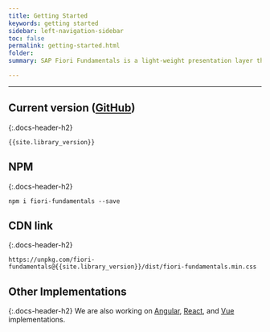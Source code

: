 ```yaml
---
title: Getting Started
keywords: getting started
sidebar: left-navigation-sidebar
toc: false
permalink: getting-started.html
folder:
summary: SAP Fiori Fundamentals is a light-weight presentation layer that can be used with your UI framework of choice (e.g. Angular, React, Vue, etc.). With Fiori Fundamentals’ library of stylesheets and HTML tags, developers can build consistent Fiori apps in any web-based technology.

---
```


<hr>

## Current version ([GitHub](https://github.com/SAP/fundamental/releases))
{:.docs-header-h2}

````
{{site.library_version}}
````

## NPM
{:.docs-header-h2}

````
npm i fiori-fundamentals --save
````

## CDN link
{:.docs-header-h2}

```
https://unpkg.com/fiori-fundamentals@{{site.library_version}}/dist/fiori-fundamentals.min.css
```
 
## Other Implementations
{:.docs-header-h2}
 We are also working on [Angular](https://sap.github.io/fundamental-ngx/), [React](https://sap.github.io/fundamental-react/), and [Vue](https://sap.github.io/fundamental-vue/) implementations.